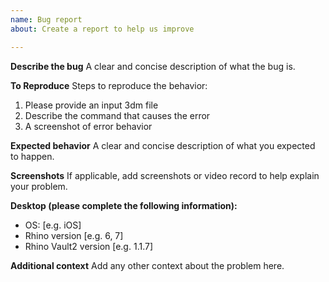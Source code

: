 ```yaml
---
name: Bug report
about: Create a report to help us improve

---
```

<!-- The link below shows a list of known-issues and how to fix them -->
<!-- https://blockresearchgroup.gitbook.io/rv2/documentation/known-issues -->
<!-- If the error you encounter is not in the list, please describe it as following -->
<!-- We thank you on the feedback -->

**Describe the bug**
A clear and concise description of what the bug is.

**To Reproduce**
Steps to reproduce the behavior:
1. Please provide an input 3dm file
2. Describe the command that causes the error
3. A screenshot of error behavior

**Expected behavior**
A clear and concise description of what you expected to happen.

**Screenshots**
If applicable, add screenshots or video record to help explain your problem.

**Desktop (please complete the following information):**
 - OS: [e.g. iOS]
 - Rhino version [e.g. 6, 7]
 - Rhino Vault2 version [e.g. 1.1.7]

**Additional context**
Add any other context about the problem here.
